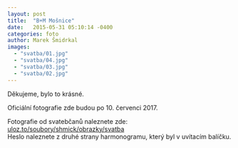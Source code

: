 ```yaml
---
layout: post
title:  "B+M Mošnice"
date:   2015-05-31 05:10:14 -0400
categories: foto
author: Marek Šmidrkal
images:
  - "svatba/01.jpg"
  - "svatba/04.jpg"
  - "svatba/03.jpg"
  - "svatba/02.jpg"
---
```

<p>Děkujeme, bylo to krásné.</p>
<p>Oficiální fotografie zde budou po 10. červenci 2017.</p>
<p>Fotografie od svatebčanů naleznete zde: <a href="https://uloz.to/soubory/shmick/obrazky/svatba">uloz.to/soubory/shmick/obrazky/svatba</a><br>
Heslo naleznete z druhé strany harmonogramu, který byl v uvítacím balíčku.
</p>
